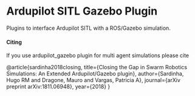 Ardupilot SITL Gazebo Plugin
============================

Plugins to interface Ardupilot SITL with a ROS/Gazebo simulation.

#### Citing

If you use ardupilot_gazebo plugin for multi agent simulations please cite

@article{sardinha2018closing,
  title={Closing the Gap in Swarm Robotics Simulations: An Extended Ardupilot/Gazebo plugin},
  author={Sardinha, Hugo RM and Dragone, Mauro and Vargas, Patricia A},
  journal={arXiv preprint arXiv:1811.06948},
  year={2018}
}
